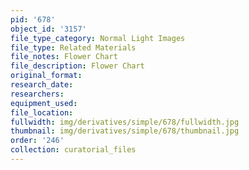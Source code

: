 ```yaml
---
pid: '678'
object_id: '3157'
file_type_category: Normal Light Images
file_type: Related Materials
file_notes: Flower Chart
file_description: Flower Chart
original_format:
research_date:
researchers:
equipment_used:
file_location:
fullwidth: img/derivatives/simple/678/fullwidth.jpg
thumbnail: img/derivatives/simple/678/thumbnail.jpg
order: '246'
collection: curatorial_files
---
```

